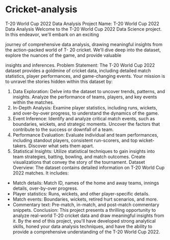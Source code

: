 # Cricket-analysis
 T-20 World Cup 2022 Data Analysis
Project Name: T-20 World Cup 2022 Data Analysis
Welcome to the T-20 World Cup 2022 Data Science project. In this endeavor, we'll embark on an exciting

journey of comprehensive data analysis, drawing meaningful insights from the action-packed world of T-
20 cricket. We'll dive deep into the dataset, explore the nuances of the game, and provide valuable

insights and inferences.
Problem Statement:
The T-20 World Cup 2022 dataset provides a goldmine of cricket data, including detailed match
statistics, player performances, and game-changing events. Your mission is to unravel the stories hidden
within this dataset by:
1. Data Exploration: Delve into the dataset to uncover trends, patterns, and insights. Analyze the
performance of teams, players, and key events within the matches.
2. In-Depth Analysis: Examine player statistics, including runs, wickets, and over-by-over progress,
to understand the dynamics of the game.
3. Event Inference: Identify and analyze critical match events, such as boundaries, wickets, and
strategic moments. Uncover the factors that contribute to the success or downfall of a team.
4. Performance Evaluation: Evaluate individual and team performances, including standout
players, consistent run-scorers, and top wicket-takers. Discover what sets them apart.
5. Statistical Insights: Utilize statistical techniques to gain insights into team strategies, batting,
bowling, and match outcomes. Create visualizations that convey the story of the tournament.
Dataset Overview:
The dataset contains detailed information on T-20 World Cup 2022 matches. It includes:
- Match details: Match ID, names of the home and away teams, innings details, over-by-over progress.
- Player statistics: Runs, wickets, and other player-specific details.
- Match events: Boundaries, wickets, retired hurt scenarios, and more.
- Commentary text: Pre-match, in-match, and post-match commentary snippets.
Conclusion:
This project presents a thrilling opportunity to analyze real-world T-20 cricket data and draw meaningful
insights from it. By the end of this project, you'll have developed strong analytical skills, honed your data
analysis techniques, and have the ability to provide a comprehensive understanding of the T-20 World
Cup 2022.
